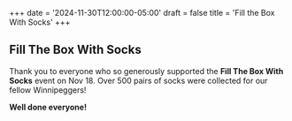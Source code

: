 +++
date = '2024-11-30T12:00:00-05:00'
draft = false
title = 'Fill the Box With Socks'
+++

## Fill The Box With Socks

Thank you to everyone who so generously supported the **Fill The Box With Socks** event on Nov 18. Over 500 pairs of socks were collected for our fellow Winnipeggers!

**Well done everyone!**
